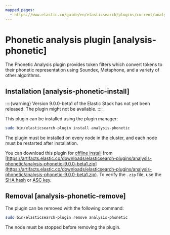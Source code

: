 ```yaml
---
mapped_pages:
  - https://www.elastic.co/guide/en/elasticsearch/plugins/current/analysis-phonetic.html
---
```


# Phonetic analysis plugin [analysis-phonetic]

The Phonetic Analysis plugin provides token filters which convert tokens to their phonetic representation using Soundex, Metaphone, and a variety of other algorithms.


## Installation [analysis-phonetic-install]

::::{warning}
Version 9.0.0-beta1 of the Elastic Stack has not yet been released. The plugin might not be available.
::::


This plugin can be installed using the plugin manager:

```sh
sudo bin/elasticsearch-plugin install analysis-phonetic
```

The plugin must be installed on every node in the cluster, and each node must be restarted after installation.

You can download this plugin for [offline install](/reference/elasticsearch-plugins/plugin-management-custom-url.md) from [https://artifacts.elastic.co/downloads/elasticsearch-plugins/analysis-phonetic/analysis-phonetic-9.0.0-beta1.zip](https://artifacts.elastic.co/downloads/elasticsearch-plugins/analysis-phonetic/analysis-phonetic-9.0.0-beta1.zip). To verify the `.zip` file, use the [SHA hash](https://artifacts.elastic.co/downloads/elasticsearch-plugins/analysis-phonetic/analysis-phonetic-9.0.0-beta1.zip.sha512) or [ASC key](https://artifacts.elastic.co/downloads/elasticsearch-plugins/analysis-phonetic/analysis-phonetic-9.0.0-beta1.zip.asc).


## Removal [analysis-phonetic-remove]

The plugin can be removed with the following command:

```sh
sudo bin/elasticsearch-plugin remove analysis-phonetic
```

The node must be stopped before removing the plugin.



